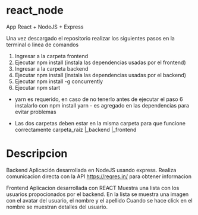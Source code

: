 # react_node
App React + NodeJS + Express

Una vez descargado el repositorio realizar los siguientes pasos en la terminal o linea de comandos

1. Ingresar a la carpeta frontend
2. Ejecutar npm install (instala las dependencias usadas por el frontend) 
3. Ingresar a la carpeta backend
4. Ejecutar npm install (instala las dependencias usadas por el backend) 
5. Ejecutar npm install -g concurrently
6. Ejecutar npm start

* yarn es requerido, en caso de no tenerlo antes de ejecutar el paso 6 instalarlo con npm install yarn - es agregado en las dependencias para evitar problemas

* Las dos carpetas deben estar en la misma carpeta para que funcione correctamente
    carpeta_raiz
    |_backend
    |_frontend

# Descripcion
Backend 
Aplicación desarrollada en NodeJS usando express.
Realiza comunicacion directa con la API https://reqres.in/ para obtener informacion

Frontend
Aplicacion desarrollada con REACT
Muestra una lista con los usuarios propocionados por el backend. En la lista se muestra una imagen con el avatar del usuario, el nombre y el apellido
Cuando se hace click en el nombre se muestran detalles del usuario.